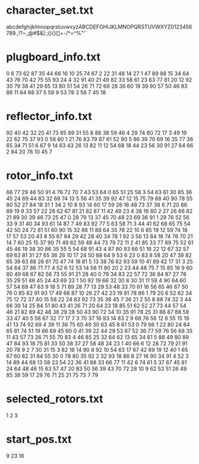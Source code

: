 # character_set.txt
abcdefghijklmnopqrstuvwxyzABCDEFGHIJKLMNOPQRSTUVWXYZ0123456789.,!?~_@#$&|:;\(){}[]+-/*=^%"'` 	
# plugboard_info.txt
0 6
73 62
87 35
44 66
16 10
25 74
67 2
22 31
48 14
27 1
47 89
88 15
34 64
43 76
70 42
75 55
93 24
4 32
91 40
21 49
82 33
58 61
23 63
77 81
20 12
92 30
79 38
41 29
65 13
80 51
54 26
71 72
69 28
36 60
19 39
90 57
50 46
83 86
11 84
68 37
5 59
9 53
78 3
56 7
45 18
# reflector_info.txt
92 40
42 32
25 41
73 85
89 31
55 8
88 38
59 46
4 29
74 80
72 17
3 49
19 22
62 75
37 93
0 58
60 1
21 76
83 79
87 61
52 90
5 86
39 70
69 16
35 77
36 65
34 71
51 6
67 9
14 63
43 26
13 82
11 12
54 68
18 44
23 56
30 91
27 64
66 2
84 20
78 10
45 7
# rotor_info.txt
66 77 29 46 50 91 4 76 72 70 7 43 53 64 0 65 51 25 58 3 54 63 61 30 85 36 45 24 69 44 83 32 68 74 13 5 56 41 35 39 92 47 12 15 75 79 88 40 90 78 55 80 52 27 84 18 31 1 34 2 10 8 93 14 60 17 59 26 16 48 73 37 38 6 71 20 86 89 19 9 33 57 22 28 62 67 81 21 82 87 11 42 49 23
4 38 16 80 2 27 26 66 82 21 89 30 39 46 73 25 47 0 28 79 13 37 45 70 48 23 69 36 91 1 29 76 52 56 33 9 31 40 34 93 61 14 87 7 49 83 92 77 5 63 58 71 3 44 41 62 68 65 75 54 42 50 24 72 81 51 60 90 15 32 86 11 88 64 35 78 22 10 6 85 19 12 59 74 18 17 57 53 20 43 8 55 67 84
29 42 28 40 34 78 1 92 3 56 13 84 18 74 76 70 21 14 7 60 25 15 37 90 71 49 62 59 48 44 73 79 72 11 2 41 85 33 77 89 75 52 61 45 46 19 38 30 86 35 55 5 54 68 91 43 4 87 80 93 66 51 16 22 12 67 32 57 69 63 81 31 27 65 36 26 10 17 24 50 88 64 9 53 6 23 0 83 8 58 20 47 39 82
65 39 63 88 26 61 70 47 74 18 81 5 13 38 76 62 93 59 10 41 89 42 17 31 3 25 54 64 37 86 71 77 4 52 6 12 53 14 58 11 90 20 2 23 44 48 75 7 15 85 16 9 60 80 49 68 67 82 56 73 55 91 21 28 40 0 79 34 83 22 57 72 36 84 87 27 78 35 29 51 46 45 24 43 69 33 1 50 92 19 66 32 30 8
30 31 11 59 4 90 64 60 57 54 69 47 63 9 18 5 71 89 28 77 13 29 53 48 33 70 61 16 56 65 46 67 50 76 0 85 82 91 93 17 49 68 87 10 26 27 42 23 19 81 78 86 1 79 20 6 52 62 34 75 12 72 37 40 15 58 22 24 83 92 73 35 38 45 7 36 21 2 55 8 88 74 32 3 44 66 39 14 25 84 51 80 43 41
26 71 20 64 23 18 85 51 62 52 27 73 44 57 54 46 21 82 89 42 48 38 29 28 50 43 90 72 34 10 35 91 78 25 31 86 87 88 59 33 47 40 5 58 67 32 77 17 7 3 70 37 16 93 14 83 2 9 68 76 56 12 6 55 15 19 41 13 74 92 69 4 39 11 36 75 60 49 30 63 45 8 61 53 0 79 66 1 22 80 24 84 65 81
74 51 19 86 69 45 60 0 41 39 22 44 29 53 87 52 36 77 59 76 56 68 35 11 43 57 73 26 71 55 70 83 4 46 85 25 32 64 62 13 65 34 61 5 88 49 80 89 47 84 93 18 75 81 33 50 38 37 27 58 48 24 23 1 40 66 6 12 28 72 79 21 91 20 78 9 2 7 30 31 15 3 82 16 14 90 8 92 10 54 63 17 67 42
69 19 12 40 1 65 67 60 82 31 84 55 30 0 78 80 35 92 2 32 93 18 86 8 27 16 90 34 91 4 52 3 14 89 44 68 13 58 23 54 22 36 41 88 33 66 77 11 42 6 74 61 5 37 87 45 81 24 64 48 46 15 63 57 47 20 83 50 56 39 43 70 72 28 10 9 62 53 51 26 49 85 38 59 17 29 76 71 25 21 75 73 7 79
# selected_rotors.txt
1 2 3
# start_pos.txt
9 23 16
